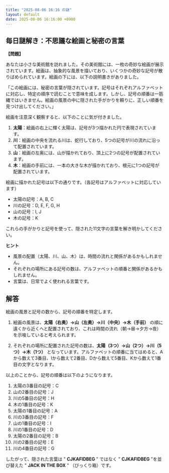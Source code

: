 ```yaml
---
title: "2025-08-06 16:16 の謎"
layout: default
date: 2025-08-06 16:16:00 +0900
---
```

## 毎日謎解き：不思議な絵画と秘密の言葉

**【問題】**

あなたは小さな美術館を訪れました。その美術館には、一枚の奇妙な絵画が展示されています。絵画は、抽象的な風景を描いており、いくつかの奇妙な記号が散りばめられています。絵画の下には、以下の説明書きがありました。

「この絵画には、秘密の言葉が隠されています。記号はそれぞれアルファベットに対応し、特定の順序で読むことで意味を成します。しかし、記号の順番は一筋縄ではいきません。絵画の風景の中に隠された手がかりを頼りに、正しい順番を見つけ出してください。」

絵画を注意深く観察すると、以下のことに気が付きました。

1.  **太陽**：絵画の右上に輝く太陽は、記号が3つ描かれた円で表現されています。
2.  **川**：絵画の中央を流れる川は、蛇行しており、5つの記号が川の流れに沿って配置されています。
3.  **山**：絵画の左奥には、山が描かれており、頂上に2つの記号が配置されています。
4.  **木**：絵画の手前には、一本の大きな木が描かれており、根元に1つの記号が配置されています。

絵画に描かれた記号は以下の通りです。（各記号はアルファベットに対応しています）

*   太陽の記号：A, B, C
*   川の記号：D, E, F, G, H
*   山の記号：I, J
*   木の記号：K

これらの手がかりと記号を使って、隠された11文字の言葉を解き明かしてください。

**ヒント**

*   風景の配置（太陽、川、山、木）は、時間の流れと関係があるかもしれません。
*   それぞれの場所にある記号の数は、アルファベットの順番と関係があるかもしれません。
*   言葉は、日常でよく使われる言葉です。

## 解答

絵画の風景と記号の数から、記号の順番を特定します。

1.  絵画の風景は、**太陽（右奥）→山（左奥）→川（中央）→木（手前）** の順に遠くから近くへと配置されており、これは時間の流れ（朝→昼→夕方→夜）を示唆していると考えられます。

2.  それぞれの場所に配置された記号の数は、**太陽（3つ）→山（2つ）→川（5つ）→木（1つ）** となっています。アルファベットの順番に当てはめると、Aから数えて3番目、Iから数えて2番目、Dから数えて5番目、Kから数えて1番目の文字となります。

以上のことから、記号の順番は以下のようになります。

1.  太陽の3番目の記号：C
2.  山の2番目の記号：J
3.  川の5番目の記号：H
4.  木の1番目の記号：K
5.  太陽の1番目の記号：A
6.  川の3番目の記号：F
7.  山の1番目の記号：I
8.  川の1番目の記号：D
9.  太陽の2番目の記号：B
10. 川の2番目の記号：E
11. 川の4番目の記号：G

したがって、隠された言葉は " **CJKAFIDBEG** " ではなく " **CJKAFIDBEG** "を並び替えた " **JACK IN THE BOX** " （びっくり箱）です。

